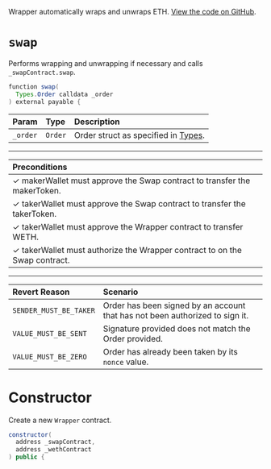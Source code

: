 Wrapper automatically wraps and unwraps ETH. [View the code on GitHub](https://github.com/airswap/airswap-protocols/tree/master/protocols/swap).

# `swap`

Performs wrapping and unwrapping if necessary and calls `_swapContract.swap`.

```java
function swap(
  Types.Order calldata _order
) external payable {
```

| Param    | Type    | Description                                     |
| :------- | :------ | :---------------------------------------------- |
| `_order` | `Order` | Order struct as specified in [Types](types.md). |

---

| Preconditions                                                              |
| :------------------------------------------------------------------------- |
| ✓ makerWallet must approve the Swap contract to transfer the makerToken.   |
| ✓ takerWallet must approve the Swap contract to transfer the takerToken.   |
| ✓ takerWallet must approve the Wrapper contract to transfer WETH.          |
| ✓ takerWallet must authorize the Wrapper contract to on the Swap contract. |

---

| Revert Reason          | Scenario                                                                     |
| :--------------------- | :--------------------------------------------------------------------------- |
| `SENDER_MUST_BE_TAKER` | Order has been signed by an account that has not been authorized to sign it. |
| `VALUE_MUST_BE_SENT`   | Signature provided does not match the Order provided.                        |
| `VALUE_MUST_BE_ZERO`   | Order has already been taken by its `nonce` value.                           |

# Constructor

Create a new `Wrapper` contract.

```java
constructor(
  address _swapContract,
  address _wethContract
) public {
```

